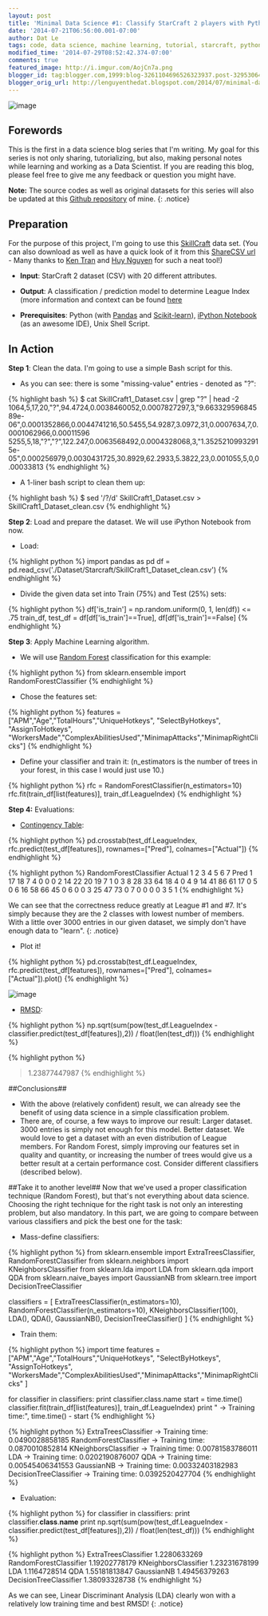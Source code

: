 ```yaml
---
layout: post
title: 'Minimal Data Science #1: Classify StarCraft 2 players with Python Pandas and Scikit-learn'
date: '2014-07-21T06:56:00.001-07:00'
author: Dat Le
tags: code, data science, machine learning, tutorial, starcraft, python, pandas, scikit
modified_time: '2014-07-29T08:52:42.374-07:00'
comments: true
featured_image: http://i.imgur.com/AojCn7a.png
blogger_id: tag:blogger.com,1999:blog-3261104696526323937.post-3295306444867294091
blogger_orig_url: http://lenguyenthedat.blogspot.com/2014/07/minimal-data-science-1-analyze.html
---
```


![image](http://i.imgur.com/AojCn7a.png)

## Forewords
This is the first in a data science blog series that I'm writing. My goal for this series is not only sharing, tutorializing, but also, making personal notes while learning and working as a Data Scientist. If you are reading this blog, please feel free to give me any feedback or question you might have.

**Note:** The source codes as well as original datasets for this series will also be updated at this [Github repository](https://github.com/lenguyenthedat/minimal-datascience) of mine.
{: .notice}

## Preparation
For the purpose of this project, I'm going to use this [SkillCraft](http://archive.ics.uci.edu/ml/datasets/SkillCraft1+Master+Table+Dataset) data set. (You can also download as well as have a quick look of it from this [ShareCSV url](http://www.sharecsv.com/s/dd4eadbc6e0632dc820b0c017d82aa80/SkillCraft1_Dataset.csv) - Many thanks to [Ken Tran](https://github.com/kentran) and [Huy Nguyen](https://github.com/nvquanghuy) for such a neat tool!)

- **Input**: StarCraft 2 dataset (CSV) with 20 different attributes.

- **Output**: A classification / prediction model to determine League Index (more information and context can be found [here](http://wiki.teamliquid.net/starcraft2/Battle.net_Leagues)

- **Prerequisites**: Python (with [Pandas](http://pandas.pydata.org) and [Scikit-learn](http://scikit-learn.org)), [iPython Notebook](http://ipython.org/notebook.html) (as an awesome IDE), Unix Shell Script.

## In Action
**Step 1**: Clean the data. I'm going to use a simple Bash script for this.

* As you can see: there is some "missing-value" entries - denoted as "?":

{% highlight bash %}
$ cat SkillCraft1_Dataset.csv | grep "?" | head -2
1064,5,17,20,"?",94.4724,0.0038460052,0.0007827297,3,"9.66332959684589e-06",0.0001352866,0.0044741216,50.5455,54.9287,3.0972,31,0.0007634,7,0.0001062966,0.00011596
5255,5,18,"?","?",122.247,0.0063568492,0.0004328068,3,"1.35252109932915e-05",0.000256979,0.0030431725,30.8929,62.2933,5.3822,23,0.001055,5,0,0.00033813
{% endhighlight %}

* A 1-liner bash script to clean them up:

{% highlight bash %}
$ sed '/?/d' SkillCraft1_Dataset.csv > SkillCraft1_Dataset_clean.csv
{% endhighlight %}

**Step 2**: Load and prepare the dataset. We will use iPython Notebook from now.

* Load:

{% highlight python %}
import pandas as pd
df = pd.read_csv('./Dataset/Starcraft/SkillCraft1_Dataset_clean.csv')
{% endhighlight %}

* Divide the given data set into Train (75%) and Test (25%) sets:

{% highlight python %}
df['is_train'] = np.random.uniform(0, 1, len(df)) <= .75
train_df, test_df = df[df['is_train']==True], df[df['is_train']==False]
{% endhighlight %}

**Step 3**: Apply Machine Learning algorithm.

* We will use [Random Forest](http://en.wikipedia.org/wiki/Random_forest) classification for this example:

{% highlight python %}
from sklearn.ensemble import RandomForestClassifier
{% endhighlight %}

* Chose the features set:

{% highlight python %}
features = ["APM","Age","TotalHours","UniqueHotkeys", "SelectByHotkeys", "AssignToHotkeys", "WorkersMade","ComplexAbilitiesUsed","MinimapAttacks","MinimapRightClicks"]
{% endhighlight %}

* Define your classifier and train it:
(n_estimators is the number of trees in your forest, in this case I would just use 10.)

{% highlight python %}
rfc = RandomForestClassifier(n_estimators=10)
rfc.fit(train_df[list(features)], train_df.LeagueIndex)
{% endhighlight %}


**Step 4:** Evaluations:

* [Contingency Table](http://en.wikipedia.org/wiki/Contingency_table):

{% highlight python %}
pd.crosstab(test_df.LeagueIndex, rfc.predict(test_df[features]), rownames=["Pred"], colnames=["Actual"])
{% endhighlight %}

{% highlight python %}
RandomForestClassifier
Actual   1   2   3   4   5   6  7
Pred
1       17  18   7   4   0   0  0
2       14  22  20  19   7   1  0
3        8  28  33  64  18   4  0
4        9  14  41  86  61  17  0
5        0   6  16  58  66  45  0
6        0   0   3  25  47  73  0
7        0   0   0   0   3   5  1
{% endhighlight %}

We can see that the correctness reduce greatly at League #1 and #7. It's simply because they are the 2 classes with lowest number of members.
With a little over 3000 entries in our given dataset, we simply don't have enough data to "learn".
{: .notice}


* Plot it!

{% highlight python %}
pd.crosstab(test_df.LeagueIndex, rfc.predict(test_df[features]), rownames=["Pred"], colnames=["Actual"]).plot()
{% endhighlight %}

![image](http://1.bp.blogspot.com/-sqr28hLbjts/U80Z7iiC2_I/AAAAAAAADIs/TZwtf5du418/s1600/Screen+Shot+2014-07-21+at+21.47.09.png)

* [RMSD](http://en.wikipedia.org/wiki/Root-mean-square_deviation):

{% highlight python %}
np.sqrt(sum(pow(test_df.LeagueIndex - classifier.predict(test_df[features]),2)) / float(len(test_df)))
{% endhighlight %}

{% highlight python %}
>1.23877447987
{% endhighlight %}

##Conclusions##
- With the above (relatively confident) result, we can already see the benefit of using data science in a simple classification problem.
- There are, of course, a few ways to improve our result:
Larger dataset. 3000 entries is simply not enough for this model.
Better dataset. We would love to get a dataset with an even distribution of League members.
For Random Forest, simply improving our features set in quality and quantity, or increasing the number of trees would give us a better result at a certain performance cost.
Consider different classifiers (described below).


##Take it to another level##
Now that we've used a proper classification technique (Random Forest), but that's not everything about data science. Choosing the right technique for the right task is not only an interesting problem, but also mandatory.
In this part, we are going to compare between various classifiers and pick the best one for the task:

- Mass-define classifiers:

{% highlight python %}
from sklearn.ensemble import ExtraTreesClassifier, RandomForestClassifier
from sklearn.neighbors import KNeighborsClassifier
from sklearn.lda import LDA
from sklearn.qda import QDA
from sklearn.naive_bayes import GaussianNB
from sklearn.tree import DecisionTreeClassifier

classifiers = [
    ExtraTreesClassifier(n_estimators=10),
    RandomForestClassifier(n_estimators=10),
    KNeighborsClassifier(100),
    LDA(),
    QDA(),
    GaussianNB(),
    DecisionTreeClassifier()
]
{% endhighlight %}

- Train them:

{% highlight python %}
import time
features = ["APM","Age","TotalHours","UniqueHotkeys", "SelectByHotkeys", "AssignToHotkeys",
            "WorkersMade","ComplexAbilitiesUsed","MinimapAttacks","MinimapRightClicks" ]

for classifier in classifiers:
    print classifier.class.name
    start = time.time()
    classifier.fit(train_df[list(features)], train_df.LeagueIndex)
    print "  -> Training time:", time.time() - start
{% endhighlight %}


{% highlight python %}
ExtraTreesClassifier
  -> Training time: 0.0490028858185
RandomForestClassifier
  -> Training time: 0.0870010852814
KNeighborsClassifier
  -> Training time: 0.00781583786011
LDA
  -> Training time: 0.0202190876007
QDA
  -> Training time: 0.00545406341553
GaussianNB
  -> Training time: 0.00332403182983
DecisionTreeClassifier
  -> Training time: 0.0392520427704
{% endhighlight %}

- Evaluation:

{% highlight python %}
for classifier in classifiers:
    print classifier.__class__.__name__
    print np.sqrt(sum(pow(test_df.LeagueIndex - classifier.predict(test_df[features]),2)) / float(len(test_df)))
{% endhighlight %}

{% highlight python %}
ExtraTreesClassifier
1.2280633269
RandomForestClassifier
1.19202778179
KNeighborsClassifier
1.23231678199
LDA
1.1164728514
QDA
1.55181813847
GaussianNB
1.49456379263
DecisionTreeClassifier
1.38093328738
{% endhighlight %}

As we can see, Linear Discriminant Analysis (LDA) clearly won with a relatively low training time and best RMSD!
{: .notice}
